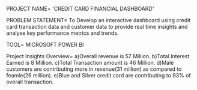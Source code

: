 PROJECT NAME= 'CREDIT CARD FINANCIAL DASHBOARD'

PROBLEM STATEMENT= To Develop an interactive dashboard using credit card transaction data and customer data to provide real time insights and analyse key performance metrics and trends.

TOOL= MICROSOFT POWER BI

Project Insights Overview=
a)Overall revenue is 57 Million.
b)Total Interest Earned is 8 Million.
c)Total Transaction amount is 46 Million.
d)Male customers are contributing more in revenue(31 million) as compared to feamle(26 million).
e)Blue and Silver credit card are contributing to 93% of overall transaction.
